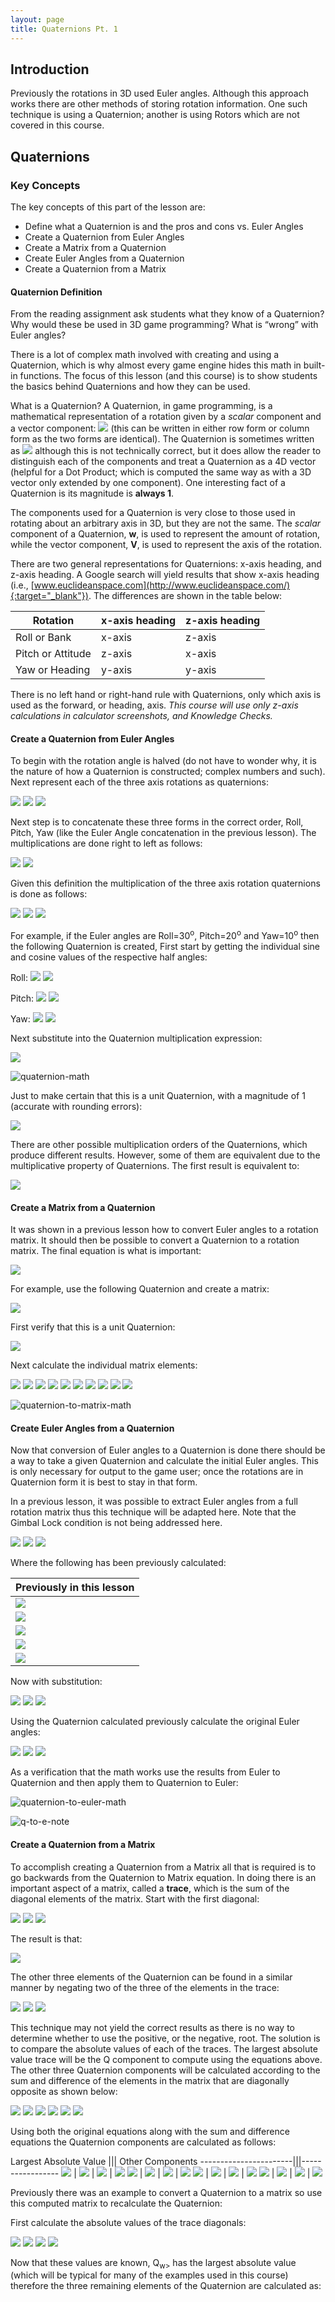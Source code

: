 ```yaml
---
layout: page
title: Quaternions Pt. 1
---
```

## Introduction
Previously the rotations in 3D used Euler angles. Although this approach works there are other methods of storing rotation information. One such technique is using a Quaternion; another is using Rotors which are not covered in this course.

## Quaternions
### Key Concepts
The key concepts of this part of the lesson are:
* Define what a Quaternion is and the pros and cons vs. Euler Angles
* Create a Quaternion from Euler Angles
* Create a Matrix from a Quaternion
* Create Euler Angles from a Quaternion
* Create a Quaternion from a Matrix

#### Quaternion Definition
From the reading assignment ask students what they know of a Quaternion? Why would these be used in 3D game programming? What is “wrong” with Euler angles?

There is a lot of complex math involved with creating and using a Quaternion, which is why almost every game engine hides this math in built-in functions. The focus of this lesson (and this course) is to show students the basics behind Quaternions and how they can be used.

What is a Quaternion? A Quaternion, in game programming, is a mathematical representation of a rotation given by a _scalar_ component and a vector component: <img src="https://latex.codecogs.com/svg.latex?\large&space;Q=\left[\begin{array}{cc}w&V\end{array}\right]=\left[\begin{array}{cc}w&\left(\begin{array}{ccc}X&Y&Z\end{array}\right)\end{array}\right]"/> (this can be written in either row form or column form as the two forms are identical). The Quaternion is sometimes written as <img src="https://latex.codecogs.com/svg.latex?\large&space;Q=\left[\begin{array}{cccc}Q_w&Q_x&Q_y&Q_z\end{array}\right]"/> although this is not technically correct, but it does allow the reader to distinguish each of the components and treat a Quaternion as a 4D vector (helpful for a Dot Product; which is computed the same way as with a 3D vector only extended by one component). One interesting fact of a Quaternion is its magnitude is **always 1**.

The components used for a Quaternion is very close to those used in rotating about an arbitrary axis in 3D, but they are not the same. The _scalar_ component of a Quaternion, **w**, is used to represent the amount of rotation, while the vector component, **V**, is used to represent the axis of the rotation.

There are two general representations for Quaternions: x-axis heading, and z-axis heading. A Google search will yield results that show x-axis heading (i.e., [www.euclideanspace.com](http://www.euclideanspace.com/){:target="_blank"}). The differences are shown in the table below:

Rotation | x-axis heading | z-axis heading
---------|----------------|---------------
Roll or Bank | x-axis | z-axis
Pitch or Attitude | z-axis | x-axis
Yaw or Heading | y-axis | y-axis

There is no left hand or right-hand rule with Quaternions, only which axis is used as the forward, or heading, axis. _This course will use only z-axis calculations in calculator screenshots, and Knowledge Checks._

#### Create a Quaternion from Euler Angles
To begin with the rotation angle is halved (do not have to wonder why, it is the nature of how a Quaternion is constructed; complex numbers and such). Next represent each of the three axis rotations as quaternions:

<img src="https://latex.codecogs.com/svg.latex?\large&space;Y=\left[\begin{array}{c}cos(\frac{Y}{2})\\\left(\begin{array}{c}0\\sin(\frac{Y}{2})\\0\end{array}\right)\end{array}\right]"/> <img src="https://latex.codecogs.com/svg.latex?\large&space;P=\left[\begin{array}{c}cos(\frac{P}{2})\\\left(\begin{array}{c}sin(\frac{P}{2})\\0\\0\end{array}\right)\end{array}\right]"/> <img src="https://latex.codecogs.com/svg.latex?\large&space;R=\left[\begin{array}{c}cos(\frac{R}{2})\\\left(\begin{array}{c}0\\0\\sin(\frac{R}{2})\end{array}\right)\end{array}\right]"/>

Next step is to concatenate these three forms in the correct order, Roll, Pitch, Yaw (like the Euler Angle concatenation in the previous lesson). The multiplications are done right to left as follows:

<img src="https://latex.codecogs.com/svg.latex?\large&space;Q_1Q_2=\left[\begin{array}{cc}Q_{1w}&\left(\begin{array}{ccc}Q_{1x}&Q_{1y}&Q_{1z}\end{array}\right)\end{array}\right]\left[\begin{array}{cc}Q_{2w}&\left(\begin{array}{ccc}Q_{2x}&Q_{2y}&Q_{2z}\end{array}\right)\end{array}\right]"/>

<img src="https://latex.codecogs.com/svg.latex?\large&space;=\left[\begin{array}{c}Q_{1w}Q_{2w}-Q_{1x}Q_{2x}-Q_{1y}Q_{2y}-Q_{1z}Q_{2z}\\\left(\begin{array}{c}Q_{1w}Q_{2x}+Q_{1x}Q_{2w}+Q_{1y}Q_{2z}-Q_{1z}Q_{2y}\\Q_{1w}Q_{2y}+Q_{1y}Q_{2w}+Q_{1z}Q_{2x}-Q_{1x}Q_{2z}\\Q_{1w}Q_{2z}+Q_{1z}Q_{2w}+Q_{1x}Q_{2y}-Q_{1y}Q_{2x}\end{array}\right)\end{array}\right]"/>

Given this definition the multiplication of the three axis rotation quaternions is done as follows:

<img src="https://latex.codecogs.com/svg.latex?\large&space;Q=\left(\left[\begin{array}{c}cos(\frac{Y}{2})\\\left(\begin{array}{c}0\\sin(\frac{Y}{2})\\0\end{array}\right)\end{array}\right]\left[\begin{array}{c}cos(\frac{P}{2})\\\left(\begin{array}{c}sin(\frac{P}{2})\\0\\0\end{array}\right)\end{array}\right]\right)\left[\begin{array}{c}cos(\frac{R}{2})\\\left(\begin{array}{c}0\\0\\sin(\frac{R}{2})\end{array}\right)\end{array}\right]"/>

<img src="https://latex.codecogs.com/svg.latex?\large&space;Q=\left[\begin{array}{c}cos(\frac{Y}{2})cos(\frac{P}{2})\\\left(\begin{array}{c}cos(\frac{Y}{2})sin(\frac{P}{2})\\sin(\frac{Y}{2})cos(\frac{P}{2})\\-sin(\frac{Y}{2})sin(\frac{P}{2})\end{array}\right)\end{array}\right]\left[\begin{array}{c}cos(\frac{R}{2})\\\left(\begin{array}{c}0\\0\\sin(\frac{R}{2})\end{array}\right)\end{array}\right]"/>

<img src="https://latex.codecogs.com/svg.latex?\large&space;Q=\left[\begin{array}{c}cos(\frac{Y}{2})cos(\frac{P}{2})cos(\frac{R}{2})+sin(\frac{Y}{2})sin(\frac{P}{2})sin(\frac{R}{2})\\\left(\begin{array}{c}cos(\frac{Y}{2})sin(\frac{P}{2})cos(\frac{R}{2})+sin(\frac{Y}{2})cos(\frac{P}{2})sin(\frac{R}{2})\\sin(\frac{Y}{2})cos(\frac{P}{2})cos(\frac{R}{2})-cos(\frac{Y}{2})sin(\frac{P}{2})sin(\frac{R}{2})\\cos(\frac{Y}{2})cos(\frac{P}{2})sin(\frac{R}{2})-sin(\frac{Y}{2})sin(\frac{P}{2})cos(\frac{R}{2})\end{array}\right)\end{array}\right]"/>

For example, if the Euler angles are Roll=30<sup>o</sup>, Pitch=20<sup>o</sup> and Yaw=10<sup>o</sup> then the following Quaternion is created, First start by getting the individual sine and cosine values of the respective half angles:

Roll: <img src="https://latex.codecogs.com/svg.latex?\large&space;sin(\frac{30}{2})\approx{0.2588}"/> <img src="https://latex.codecogs.com/svg.latex?\large&space;cos(\frac{30}{2})\approx{0.9659}"/>

Pitch: <img src="https://latex.codecogs.com/svg.latex?\large&space;sin(\frac{20}{2})\approx{0.1736}"/> <img src="https://latex.codecogs.com/svg.latex?\large&space;cos(\frac{20}{2})\approx{0.9848}"/>

Yaw: <img src="https://latex.codecogs.com/svg.latex?\large&space;sin(\frac{10}{2})\approx{0.0872}"/> <img src="https://latex.codecogs.com/svg.latex?\large&space;cos(\frac{10}{2})\approx{0.9962}"/>

Next substitute into the Quaternion multiplication expression:

<img src="https://latex.codecogs.com/svg.latex?\large&space;Q=\left[\begin{array}{c}(0.9962)(0.9848)(0.9659)+(0.0872)(0.1736)(0.2588)\\\left(\begin{array}{c}(0.9962)(0.1736)(0.9659)+(0.0872)(0.9848)(0.2588)\\(0.0872)(0.9848)(0.9659)-(0.9962)(0.1736)(0.2588)\\(0.9962)(0.9848)(0.2588)-(0.0872)(0.1736)(0.9659)\end{array}\right)\end{array}\right]\approx{\left[\begin{array}{c}0.9515\\\left(\begin{array}{c}0.1893\\0.0382\\0.2393\end{array}\right)\end{array}\right]"/>

![quaternion-math](files/quaternion-math.jpg)

Just to make certain that this is a unit Quaternion, with a magnitude of 1 (accurate with rounding errors):

<img src="https://latex.codecogs.com/svg.latex?\large&space;\Vert{Q}\Vert=\sqrt{0.95154852^2+0.18930786^2+0.03813458^2+0.23929834^2}=1"/>

There are other possible multiplication orders of the Quaternions, which produce different results. However, some of them are equivalent due to the multiplicative property of Quaternions. The first result is equivalent to:

<img src="https://latex.codecogs.com/svg.latex?\large&space;Q=\left[\begin{array}{c}cos(\frac{Y}{2})\\\left(\begin{array}{c}0\\sin(\frac{Y}{2})\\0\end{array}\right)\end{array}\right]\left(\left[\begin{array}{c}cos(\frac{P}{2})\\\left(\begin{array}{c}sin(\frac{P}{2})\\0\\0\end{array}\right)\end{array}\right]\left[\begin{array}{c}cos(\frac{R}{2})\\\left(\begin{array}{c}0\\0\\sin(\frac{R}{2})\end{array}\right)\end{array}\right]\right)"/>

#### Create a Matrix from a Quaternion
It was shown in a previous lesson how to convert Euler angles to a rotation matrix. It should then be possible to convert a Quaternion to a rotation matrix. The final equation is what is important:

<img src="https://latex.codecogs.com/svg.latex?\large&space;R_{Q}=\left[\begin{array}{ccc}1-2(Q_{y}^2+Q_{z}^2)&2(Q_{x}Q_{y}-Q_{w}Q_{z})&2(Q_{x}Q_{z}+Q_{w}Q_{y})\\2(Q_{x}Q_{y}+Q_{w}Q_{z})&1-2(Q_{x}^2+Q_{z}^2)&2(Q_{y}Q_{z}-Q_{w}Q_{x})\\2(Q_{x}Q_{z}-Q_{w}Q_{y})&2(Q_{y}Q_{z}+Q_{w}Q_{x})&1-2(Q_{x}^2+Q_{y}^2)\end{array}\right]"/>

For example, use the following Quaternion and create a matrix:

<img src="https://latex.codecogs.com/svg.latex?\large&space;Q=\left[\begin{array}{c}0.95154852\\\left(\begin{array}{c}0.18930786\\0.03813458\\0.23929834\end{array}\right)\end{array}\right]"/>

First verify that this is a unit Quaternion:

<img src="https://latex.codecogs.com/svg.latex?\large&space;\Vert{Q}\Vert=\sqrt{0.95154852^2+0.18930786^2+0.03813458^2+0.23929834^2}=1"/>

Next calculate the individual matrix elements:

<img src="https://latex.codecogs.com/svg.latex?\large&space;M_{11}=1-2(0.03813458^2+0.23929834^2)\approx{0.8826}"/>

<img src="https://latex.codecogs.com/svg.latex?\large&space;M_{12}=2((0.18930786)(0.03813458)-(0.95154852)(0.2392834))\approx{-0.4410}"/>

<img src="https://latex.codecogs.com/svg.latex?\large&space;M_{13}=2((0.18930786)(0.2392834)+(0.95154852)(0.03813458))\approx{0.1632}"/>

<img src="https://latex.codecogs.com/svg.latex?\large&space;M_{21}=2((0.18930786)(0.03813458)+(0.95154852)(0.23929834))\approx{0.4698}"/>

<img src="https://latex.codecogs.com/svg.latex?\large&space;M_{22}=1-2(0.18930786^2+0.23929834^2)\approx{0.8138}"/>

<img src="https://latex.codecogs.com/svg.latex?\large&space;M_{23}=2((0.03813458)(0.23929834)-(0.95154852)(0.18930786))\approx{-0.3420}"/>

<img src="https://latex.codecogs.com/svg.latex?\large&space;M_{31}=2((0.18930786)(0.23929834)-(0.95154852)(0.03813458))\approx{0.0180}"/>

<img src="https://latex.codecogs.com/svg.latex?\large&space;M_{32}=2((0.03813458)(0.23929834)+(0.95154852)(0.18930786))\approx{0.3785}"/>

<img src="https://latex.codecogs.com/svg.latex?\large&space;M_{33}=1-2(0.18930786^2+0.03813458^2)\approx{0.9254}"/>

<img src="https://latex.codecogs.com/svg.latex?\large&space;R_Q=\left[\begin{array}{ccc}0.8826&-0.4408&0.1630\\0.4698&0.8138&-0.3420\\0.0180&0.3785&0.9254\end{array}\right]"/>

![quaternion-to-matrix-math](files/quaternion-to-matrix-math.jpg)

#### Create Euler Angles from a Quaternion
Now that conversion of Euler angles to a Quaternion is done there should be a way to take a given Quaternion and calculate the initial Euler angles. This is only necessary for output to the game user; once the rotations are in Quaternion form it is best to stay in that form.

In a previous lesson, it was possible to extract Euler angles from a full rotation matrix thus this technique will be adapted here. Note that the Gimbal Lock condition is not being addressed here.

<img src="https://latex.codecogs.com/svg.latex?\large&space;P=sin^{-1}(-M_{23})"/> <img src="https://latex.codecogs.com/svg.latex?\large&space;Y=tan^{-1}\left(\frac{M_{13}}{M_{33}}\right)"/> <img src="https://latex.codecogs.com/svg.latex?\large&space;R=tan^{-1}\left(\frac{M_{21}}{M_22}\right)"/>

Where the following has been previously calculated:

| Previously in this lesson |
|---------------------------|
| <img src="https://latex.codecogs.com/svg.latex?\large&space;M_{23}=2(Q_{y}Q_{z}-Q_{w}Q_{x})"/> |
| <img src="https://latex.codecogs.com/svg.latex?\large&space;M_{22}=1-2(Q_{x}^2+Q_{z}^2)"/> |
| <img src="https://latex.codecogs.com/svg.latex?\large&space;M_{13}=2(Q_{x}Q_{z}+Q_{w}Q_{y})"/> |
| <img src="https://latex.codecogs.com/svg.latex?\large&space;M_{21}=2(Q_{x}Q_{y}+Q_{w}Q_{z})"/> |
| <img src="https://latex.codecogs.com/svg.latex?\large&space;M_{33}=1-2(Q_{x}^2+Q_{y}^2)"/> |

Now with substitution:

<img src="https://latex.codecogs.com/svg.latex?\large&space;P=sin^{-1}(-2(Q_{y}Q_{z}-Q_{w}Q_{x}))"/>

<img src="https://latex.codecogs.com/svg.latex?\large&space;Y=tan^{-1}\left(\frac{2(Q_{x}Q_{z}+Q_{w}Q_{y})}{1-2(Q_{x}^2+Q_{y}^2}\right)"/>

<img src="https://latex.codecogs.com/svg.latex?\large&space;R=tan^{-1}\left(\frac{2(Q_{x}Q_{y}+Q_{w}Q_{z}}{1-2(Q_{x}^2+Q_{z}^2)}\right)"/>

Using the Quaternion calculated previously calculate the original Euler angles:

<img src="https://latex.codecogs.com/svg.latex?\large&space;P=sin^{-1}(-2((0.0382)(0.2393)-(0.9515)(0.1893)))\approx{20^{o}}"/>

<img src="https://latex.codecogs.com/svg.latex?\large&space;Y=tan^{-1}\left(\frac{2((0.1893)(0.2393)+(0.9515)(0.0382))}{1-2(0.1893^2+0.0382^2)}\right)\approx{10^{o}}"/>

<img src="https://latex.codecogs.com/svg.latex?\large&space;R=tan^{-1}\left(\frac{2((0.1893)(0.0382)+(0.9515)(0.2393))}{1-2(0.1893^2+0.2393^2)}\right)\approx{30^{o}}"/>

As a verification that the math works use the results from Euler to Quaternion and then apply them to Quaternion to Euler:

![quaternion-to-euler-math](files/quaternion-to-euler-math.jpg)

![q-to-e-note](files/q-to-e-note.jpg)

#### Create a Quaternion from a Matrix
To accomplish creating a Quaternion from a Matrix all that is required is to go backwards from the Quaternion to Matrix equation. In doing there is an important aspect of a matrix, called a **trace**, which is the sum of the diagonal elements of the matrix. Start with the first diagonal:

<img src="https://latex.codecogs.com/svg.latex?\large&space;tr(M)=M_{11}+M_{22}+M_{33}"/>

<img src="https://latex.codecogs.com/svg.latex?\large&space;tr(M)=1-2Q_{y}^2-2Q_{z}^2+1-2Q_{x}^2-2Q_{z}^2+1-2Q_{x}^2-2Q_{y}^2"/>

<img src="https://latex.codecogs.com/svg.latex?\large&space;tr(M)=3-4(Q_{x}^2+Q_{y}^2+Q_{z}^2)"/>

The result is that:

<img src="https://latex.codecogs.com/svg.latex?\large&space;Q_{w}=\frac{\sqrt{M_{11}+M_{22}+M_{33}+1}}{2}"/>

The other three elements of the Quaternion can be found in a similar manner by negating two of the three of the elements in the trace:

<img src="https://latex.codecogs.com/svg.latex?\large&space;Q_{x}=\frac{\sqrt{M_{11}-M_{22}-M_{33}+1}}{2}"/>

<img src="https://latex.codecogs.com/svg.latex?\large&space;Q_{y}=\frac{\sqrt{-M_{11}+M_{22}-M_{33}+1}}{2}"/>

<img src="https://latex.codecogs.com/svg.latex?\large&space;Q_{z}=\frac{\sqrt{-M_{11}-M_{22}+M_{33}+1}}{2}"/>

This technique may not yield the correct results as there is no way to determine whether to use the positive, or the negative, root. The solution is to compare the absolute values of each of the traces. The largest absolute value trace will be the Q component to compute using the equations above. The other three Quaternion components will be calculated according to the sum and difference of the elements in the matrix that are diagonally opposite as shown below:

<img src="https://latex.codecogs.com/svg.latex?\large&space;M_{12}+M_{21}=(2Q_xQ_y-2Q_wQ_z)+(2Q_xQ_y+Q_wQ_z)=4Q_xQ_y"/>

<img src="https://latex.codecogs.com/svg.latex?\large&space;M_{21}-M_{12}=(2Q_xQ_y+2Q_wQ_z)-(2Q_xQ_y-2Q_wQ_z)=4Q_wQ_z"/>

<img src="https://latex.codecogs.com/svg.latex?\large&space;M_{31}+M_{13}=(2Q_xQ_z-2Q_wQ_y)+(2Q_xQ_z+2Q_wQ_y)=4Q_xQ_z"/>

<img src="https://latex.codecogs.com/svg.latex?\large&space;M_{13}-M_{31}=(2Q_xQ_z+2Q_wQ_y)-(2Q_xQ_z-2Q_wQ_y)=4Q_wQ_y"/>

<img src="https://latex.codecogs.com/svg.latex?\large&space;M_{23}+M_{32}=(2Q_yQ_z-2Q_wQ_x)+(2Q_yQ_z+2Q_wQ_x)=4Q_yQ_z"/>

<img src="https://latex.codecogs.com/svg.latex?\large&space;M_{32}-M_{23}=(2Q_yQ_z+2Q_wQ_x)-(2Q_yQ_z-2Q_wQ_x)=4Q_wQ_x"/>

Using both the original equations along with the sum and difference equations the Quaternion components are calculated as follows:

Largest Absolute Value ||| Other Components
-----------------------|||-----------------
<img src="https://latex.codecogs.com/svg.latex?\large&space;Q_{w}=\frac{\sqrt{M_{11}+M_{22}+M_{33}+1}}{2}"/> | <img src="https://latex.codecogs.com/svg.latex?\large&space;Q_x=\frac{M_{32}-M_{23}}{4Q_w}"/> | <img src="https://latex.codecogs.com/svg.latex?\large&space;Q_y=\frac{M_{13}-M_{31}}{4Q_w}"/> | <img src="https://latex.codecogs.com/svg.latex?\large&space;Q_z=\frac{M_{21}-M_{12}}{4Q_w}"/>
<img src="https://latex.codecogs.com/svg.latex?\large&space;Q_{x}=\frac{\sqrt{M_{11}-M_{22}-M_{33}+1}}{2}"/> | <img src="https://latex.codecogs.com/svg.latex?\large&space;Q_w=\frac{M_{32}-M_{23}}{4Q_x}"/> | <img src="https://latex.codecogs.com/svg.latex?\large&space;Q_y=\frac{M_{12}+M_{21}}{4Q_x}"/> | <img src="https://latex.codecogs.com/svg.latex?\large&space;Q_z=\frac{M_{31}+M_{13}}{4Q_x}"/>
<img src="https://latex.codecogs.com/svg.latex?\large&space;Q_{y}=\frac{\sqrt{-M_{11}+M_{22}-M_{33}+1}}{2}"/> | <img src="https://latex.codecogs.com/svg.latex?\large&space;Q_w=\frac{M_{13}-M_{31}}{4Q_y}"/> | <img src="https://latex.codecogs.com/svg.latex?\large&space;Q_x=\frac{M_{12}+M_{21}}{4Q_y}"/> | <img src="https://latex.codecogs.com/svg.latex?\large&space;Q_z=\frac{M_{23}+M_{32}}{4Q_y}"/>
<img src="https://latex.codecogs.com/svg.latex?\large&space;Q_{z}=\frac{\sqrt{-M_{11}-M_{22}+M_{33}+1}}{2}"/> | <img src="https://latex.codecogs.com/svg.latex?\large&space;Q_w=\frac{M_{21}-M_{12}}{4Q_z}"/> | <img src="https://latex.codecogs.com/svg.latex?\large&space;Q_x=\frac{M_{31}+M_{13}}{4Q_z}"/> | <img src="https://latex.codecogs.com/svg.latex?\large&space;Q_y=\frac{M_{23}+M_{32}}{4Q_z}"/>

Previously there was an example to convert a Quaternion to a matrix so use this computed matrix to recalculate the Quaternion:

First calculate the absolute values of the trace diagonals:

<img src="https://latex.codecogs.com/svg.latex?\large&space;(Q_w)=0.8826+0.8139+0.9254+1\approx{3.6219}"/>

<img src="https://latex.codecogs.com/svg.latex?\large&space;(Q_x)=0.8826-0.8139-0.9254+1\approx{0.1433}"/>

<img src="https://latex.codecogs.com/svg.latex?\large&space;(Q_y)=-0.8862+0.8139-0.9254+1\approx{0.0023}"/>

<img src="https://latex.codecogs.com/svg.latex?\large&space;(Q_z)=-0.8862-0.8139+0.9254+1\approx{0.2253}"/>

Now that these values are known, Q<sub>w></sub> has the largest absolute value (which will be typical for many of the examples used in this course) therefore the three remaining elements of the Quaternion are calculated as:




